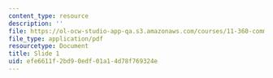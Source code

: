 ```yaml
---
content_type: resource
description: ''
file: https://ol-ocw-studio-app-qa.s3.amazonaws.com/courses/11-360-community-growth-and-land-use-planning-fall-2010/efe6611f2bd90edf01a14d78f769324e_10-28-10-needham-pres.pdf
file_type: application/pdf
resourcetype: Document
title: Slide 1
uid: efe6611f-2bd9-0edf-01a1-4d78f769324e
---
```

